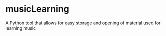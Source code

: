 # musicLearning
A Python tool that allows for easy storage and opening of material used for learning music
